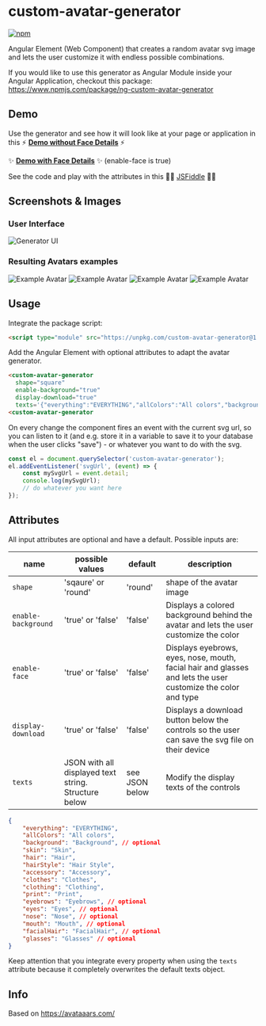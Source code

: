 # custom-avatar-generator
[![npm](https://flat.badgen.net/npm/v/custom-avatar-generator)](https://www.npmjs.com/package/custom-avatar-generator)

Angular Element (Web Component) that creates a random avatar svg image and lets the user customize it with endless possible combinations.

If you would like to use this generator as Angular Module inside your Angular Application, checkout this package:
https://www.npmjs.com/package/ng-custom-avatar-generator

## Demo
Use the generator and see how it will look like at your page or application in this
⚡
**[Demo without Face Details](https://htmlpreview.github.io/?https://github.com/maidi29/custom-avatar-generator/demo/demo/index.html)**
⚡

✨
**[Demo with Face Details](https://htmlpreview.github.io/?https://github.com/maidi29/custom-avatar-generator/demo/demo/demo-with-face.html)**
✨ (enable-face is true)

See the code and play with the attributes in this 
👩‍💻
[JSFiddle](https://jsfiddle.net/maidi/L4so8gyj/)
👩‍💻

## Screenshots & Images
### User Interface
![Generator UI](https://raw.githubusercontent.com/maidi29/custom-avatar-generator/images/images/generator-interface.PNG)
### Resulting Avatars examples
![Example Avatar](https://raw.githubusercontent.com/maidi29/custom-avatar-generator/images/images/avatar-example-3.svg)
![Example Avatar](https://raw.githubusercontent.com/maidi29/custom-avatar-generator/images/images/avatar-example-2.svg)
![Example Avatar](https://raw.githubusercontent.com/maidi29/custom-avatar-generator/images/images/avatar-example-1.svg)
![Example Avatar](https://raw.githubusercontent.com/maidi29/custom-avatar-generator/images/images/avatar-example-4.svg)
## Usage
Integrate the package script:
````html
<script type="module" src="https://unpkg.com/custom-avatar-generator@1.2.0"></script>
````
Add the Angular Element with optional attributes to adapt the avatar generator.
````html
<custom-avatar-generator 
  shape="square" 
  enable-background="true" 
  display-download="true" 
  texts='{"everything":"EVERYTHING","allColors":"All colors","background":"Background","skin":"Skin","hair":"Hair","hairStyle":"Hair Style","accessory":"Accessory","clothes":"Clothes","clothing":"Clothing","print":"Print"}'>
<custom-avatar-generator 
````
On every change the component fires an event with the current svg url, so you can listen to it (and e.g. store it in a variable to save it to your database when the user clicks "save") - or whatever you want to do with the svg.
```javascript
const el = document.querySelector('custom-avatar-generator');
el.addEventListener('svgUrl', (event) => {
    const mySvgUrl = event.detail;
    console.log(mySvgUrl);
    // do whatever you want here
});
````
## Attributes
All input attributes are optional and have a default. Possible inputs are:

| name               | possible values                                     | default        | description                                                                                     |
| -------------      |-------------                                        | ----           | -----                                                                                           |
| `shape`            | 'sqaure' or 'round'                                 | 'round'        | shape of the avatar image                                                                       |
| `enable-background`| 'true' or 'false'                                   | 'false'        | Displays a colored background behind the avatar and lets the user customize the color           |
| `enable-face`      | 'true' or 'false'                                   | 'false'        | Displays eyebrows, eyes, nose, mouth, facial hair and glasses and lets the user customize the color and type           |
| `display-download` | 'true' or 'false'                                   | 'false'        | Displays a download button below the controls so the user can save the svg file on their device |
| `texts`            | JSON with all displayed text string. Structure below| see JSON below | Modify the display texts of the controls                                                        |
```json
{
    "everything": "EVERYTHING",
    "allColors": "All colors",
    "background": "Background", // optional
    "skin": "Skin",
    "hair": "Hair",
    "hairStyle": "Hair Style",
    "accessory": "Accessory",
    "clothes": "Clothes",
    "clothing": "Clothing",
    "print": "Print",
    "eyebrows": "Eyebrows", // optional
    "eyes": "Eyes", // optional
    "nose": "Nose", // optional
    "mouth": "Mouth", // optional
    "facialHair": "FacialHair", // optional
    "glasses": "Glasses" // optional
}
```
Keep attention that you integrate every property when using the `texts` attribute because it completely overwrites the default texts object.

## Info
Based on https://avataaars.com/
